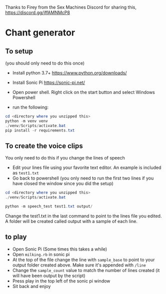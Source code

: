 Thanks to Firey from the Sex Machines Discord for sharing this, 
https://discord.gg/jffAMNMcP8
# Chant generator

## To setup

(you should only need to do this once)

* Install python 3.7+ https://www.python.org/downloads/
* Install Sonic Pi https://sonic-pi.net/

* Open power shell. Right click on the start button and select Windows Powershell
* run the following:

```powershell
cd <directory where you unzipped this>
python -m venv venv
./venv/Scripts/activate.bat
pip install -r requirements.txt
```

## To create the voice clips

You only need to do this if you change the lines of speech

* Edit your lines file using your favorite text editor. An example is included as `test1.txt`
* Go back to powershell (you only need to run the first two lines if you have closed the window since you did the setup)

```powershell
cd <directory where you unzipped this>
./venv/Scripts/activate.bat

python -m speech_test test1.txt output/
```

Change the test1.txt in the last command to point to the lines file you edited. A folder will be created called output with a sample of each line.

## to play

* Open Sonic Pi (Some times this takes a while)
* Open `milking.rb` in sonic pi
* At the top of the file change the line with `sample_base` to point to your output folder created above. Make sure it's appended with `/line`
* Change the `sample_count` value to match the number of lines created (it will have been output by the script)
* Press play in the top left of the sonic pi window
* Sit back and enjoy
